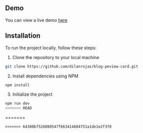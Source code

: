 ## Demo

You can view a live demo [here](https://blog-preview-card-dilan.pages.dev/)

## Installation

To run the project locally, follow these steps:

1. Clone the repository to your local machine

```bash
git clone https://github.com/dilanrojas/blog-peview-card.git
```

2. Install dependencies using NPM

```bash
npm install
```

3. Initialize the project

```bash
npm run dev
<<<<<<< HEAD
```
=======
```
>>>>>>> 64300bf526080547f663414684751a1de1e2f3f0
